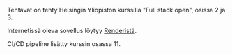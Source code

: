 Tehtävät on tehty Helsingin Yliopiston kurssilla "Full stack open", osissa 2 ja 3.

Internetissä oleva sovellus löytyy [Renderistä](https://fullstack-osa3-c2ha.onrender.com).

CI/CD pipeline lisätty kurssin osassa 11.
